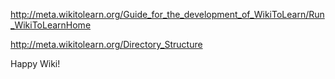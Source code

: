 http://meta.wikitolearn.org/Guide_for_the_development_of_WikiToLearn/Run_WikiToLearnHome

http://meta.wikitolearn.org/Directory_Structure

Happy Wiki!

